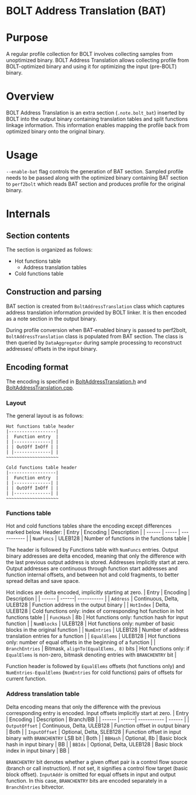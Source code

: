 # BOLT Address Translation (BAT)
# Purpose
A regular profile collection for BOLT involves collecting samples from
unoptimized binary. BOLT Address Translation allows collecting profile
from BOLT-optimized binary and using it for optimizing the input (pre-BOLT)
binary.

# Overview
BOLT Address Translation is an extra section (`.note.bolt_bat`) inserted by BOLT
into the output binary containing translation tables and split functions linkage
information. This information enables mapping the profile back from optimized
binary onto the original binary.

# Usage
`--enable-bat` flag controls the generation of BAT section. Sampled profile
needs to be passed along with the optimized binary containing BAT section to
`perf2bolt` which reads BAT section and produces profile for the original
binary.

# Internals
## Section contents
The section is organized as follows:
- Hot functions table
  - Address translation tables
- Cold functions table

## Construction and parsing
BAT section is created from `BoltAddressTranslation` class which captures
address translation information provided by BOLT linker. It is then encoded as a
note section in the output binary.

During profile conversion when BAT-enabled binary is passed to perf2bolt,
`BoltAddressTranslation` class is populated from BAT section. The class is then
queried by `DataAggregator` during sample processing to reconstruct addresses/
offsets in the input binary.

## Encoding format
The encoding is specified in
[BoltAddressTranslation.h](/bolt/include/bolt/Profile/BoltAddressTranslation.h)
and [BoltAddressTranslation.cpp](/bolt/lib/Profile/BoltAddressTranslation.cpp).

### Layout
The general layout is as follows:
```
Hot functions table header
|------------------|
|  Function entry  |
| |--------------| |
| | OutOff InOff | |
| |--------------| |
~~~~~~~~~~~~~~~~~~~~

Cold functions table header
|------------------|
|  Function entry  |
| |--------------| |
| | OutOff InOff | |
| |--------------| |
~~~~~~~~~~~~~~~~~~~~
```

### Functions table
Hot and cold functions tables share the encoding except differences marked below.
Header:
| Entry  | Encoding | Description |
| ------ | ----- | ----------- |
| `NumFuncs` | ULEB128 | Number of functions in the functions table |

The header is followed by Functions table with `NumFuncs` entries.
Output binary addresses are delta encoded, meaning that only the difference with
the last previous output address is stored. Addresses implicitly start at zero.
Output addresses are continuous through function start addresses and function
internal offsets, and between hot and cold fragments, to better spread deltas
and save space.

Hot indices are delta encoded, implicitly starting at zero.
| Entry  | Encoding | Description |
| ------ | ------| ----------- |
| `Address` | Continuous, Delta, ULEB128 | Function address in the output binary |
| `HotIndex` | Delta, ULEB128 | Cold functions only: index of corresponding hot function in hot functions table |
| `FuncHash` | 8b | Hot functions only: function hash for input function |
| `NumBlocks` | ULEB128 | Hot functions only: number of basic blocks in the original function |
| `NumEntries` | ULEB128 | Number of address translation entries for a function |
| `EqualElems` | ULEB128 | Hot functions only: number of equal offsets in the beginning of a function |
| `BranchEntries` | Bitmask, `alignTo(EqualElems, 8)` bits | Hot functions only: if `EqualElems` is non-zero, bitmask denoting entries with `BRANCHENTRY` bit |

Function header is followed by `EqualElems` offsets (hot functions only) and
`NumEntries-EqualElems` (`NumEntries` for cold functions) pairs of offsets for
current function.

### Address translation table
Delta encoding means that only the difference with the previous corresponding
entry is encoded. Input offsets implicitly start at zero.
| Entry  | Encoding | Description | Branch/BB |
| ------ | ------| ----------- | ------ |
| `OutputOffset` | Continuous, Delta, ULEB128 | Function offset in output binary | Both |
| `InputOffset` | Optional, Delta, SLEB128 | Function offset in input binary with `BRANCHENTRY` LSB bit | Both |
| `BBHash` | Optional, 8b | Basic block hash in input binary | BB |
| `BBIdx`  | Optional, Delta, ULEB128 | Basic block index in input binary | BB |

`BRANCHENTRY` bit denotes whether a given offset pair is a control flow source
(branch or call instruction). If not set, it signifies a control flow target
(basic block offset).
`InputAddr` is omitted for equal offsets in input and output function. In this
case, `BRANCHENTRY` bits are encoded separately in a `BranchEntries` bitvector.
